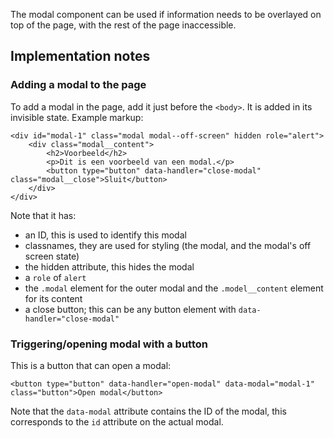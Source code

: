 The modal component can be used if information needs to be overlayed on top of the page, with the rest of the page inaccessible.

## Implementation notes

### Adding a modal to the page

To add a modal in the page, add it just before the `<body>`.  It is added in its invisible state. Example markup:

```markup
<div id="modal-1" class="modal modal--off-screen" hidden role="alert">
    <div class="modal__content">
        <h2>Voorbeeld</h2>
        <p>Dit is een voorbeeld van een modal.</p>
        <button type="button" data-handler="close-modal" class="modal__close">Sluit</button>
    </div>
</div>
```

Note that it has:

* an ID, this is used to identify this modal
* classnames, they are used for styling (the modal, and the modal's off screen state)
* the hidden attribute, this hides the modal
* a `role` of `alert`
* the `.modal` element for the outer modal and the `.model__content` element for its content
* a close button; this can be any button element with `data-handler="close-modal"`

### Triggering/opening modal with a button

This is a button that can open a modal:

```markup
<button type="button" data-handler="open-modal" data-modal="modal-1" class="button">Open modal</button>
```

Note that the `data-modal` attribute contains the ID of the modal, this corresponds to the `id` attribute on the actual modal.